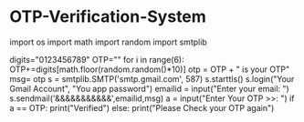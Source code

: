 # OTP-Verification-System
import os
import math
import random
import smtplib

digits="0123456789"
OTP=""
for i in range(6):
    OTP+=digits[math.floor(random.random()*10)]
otp = OTP + " is your OTP"
msg= otp
s = smtplib.SMTP('smtp.gmail.com', 587)
s.starttls()
s.login("Your Gmail Account", "You app password")
emailid = input("Enter your email: ")
s.sendmail('&&&&&&&&&&&',emailid,msg)
a = input("Enter Your OTP >>: ")
if a == OTP:
    print("Verified")
else:
    print("Please Check your OTP again")
